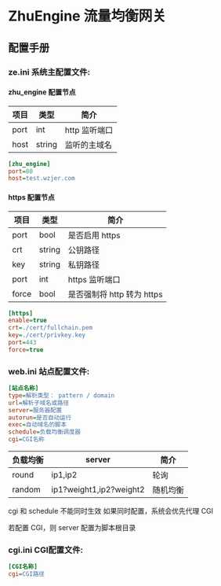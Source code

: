 # ZhuEngine 流量均衡网关

## 配置手册

### ze.ini 系统主配置文件:

#### zhu_engine 配置节点
项目 | 类型 | 简介
-- | -- | --
port | int | http 监听端口
host | string | 监听的主域名
```ini
[zhu_engine]
port=80
host=test.wzjer.com
```

#### https 配置节点
项目 | 类型 | 简介
-- | -- | --
port | bool | 是否启用 https
crt | string | 公钥路径
key | string | 私钥路径
port | int | https 监听端口
force | bool | 是否强制将 http 转为 https
```ini
[https]
enable=true
crt=./cert/fullchain.pem
key=./cert/privkey.key
port=443
force=true
```

### web.ini 站点配置文件:

```ini
[站点名称]
type=解析类型： pattern / domain
url=解析子域名或路径
server=服务器配置
autorun=是否自动运行
exec=自动域名的脚本
schedule=负载均衡调度器
cgi=CGI名称
```

负载均衡 | server | 简介
-- | -- | --
round | ip1,ip2 | 轮询
random | ip1?weight1,ip2?weight2 | 随机均衡

cgi 和 schedule 不能同时生效
如果同时配置，系统会优先代理 CGI

若配置 CGI，则 server 配置为脚本根目录

### cgi.ini CGI配置文件:
```ini
[CGI名称]
cgi=CGI路径
```